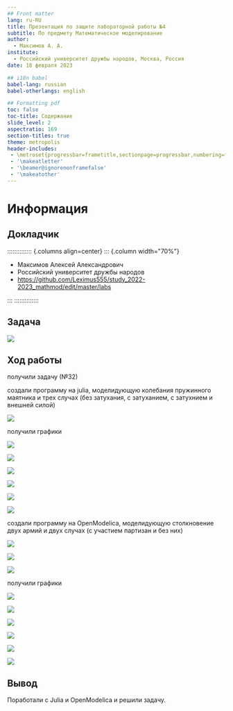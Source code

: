```yaml
---
## Front matter
lang: ru-RU
title: Презентация по защите лабораторной работы №4
subtitle: По предмету Математическое моделирование
author:
  - Максимов А. А.
institute:
  - Российский университет дружбы народов, Москва, Россия
date: 18 февраля 2023

## i18n babel
babel-lang: russian
babel-otherlangs: english

## Formatting pdf
toc: false
toc-title: Содержание
slide_level: 2
aspectratio: 169
section-titles: true
theme: metropolis
header-includes:
 - \metroset{progressbar=frametitle,sectionpage=progressbar,numbering=fraction}
 - '\makeatletter'
 - '\beamer@ignorenonframefalse'
 - '\makeatother'
---
```


# Информация

## Докладчик

:::::::::::::: {.columns align=center}
::: {.column width="70%"}

  * Максимов Алексей Александрович
  * Российский университет дружбы народов
  * <https://github.com/Leximus555/study_2022-2023_mathmod/edit/master/labs>

:::
::::::::::::::

## Задача

![](./image/1.PNG)

## Ход работы

получили задачу (№32)

создали программу на julia, моделидующую колебания пружинного маятника и трех случах (без затухания, с затуханием, с затухнием и внешней силой)

![](./image/17.PNG)

получили графики

![](./image/2.png)

![](./image/3.png)

![](./image/4.png)

![](./image/5.png)

![](./image/6.png)

![](./image/7.png)

создали программу на OpenModelica, моделидующую столкновение двух армий и двух случах (с участием партизан и без них)

![](./image/14.PNG)

![](./image/15.PNG)

![](./image/16.PNG)

получили графики

![](./image/8.PNG)

![](./image/9.PNG)

![](./image/10.PNG)

![](./image/11.PNG)

![](./image/12.PNG)

![](./image/13.PNG)


## Вывод 

Поработали с Julia и OpenModelica и решили задачу.

